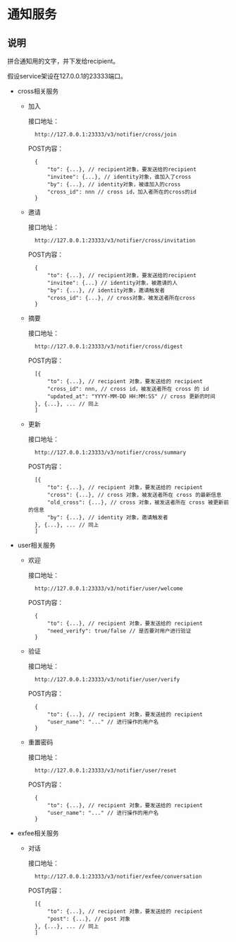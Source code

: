 # 通知服务

## 说明

拼合通知用的文字，并下发给recipient。

假设service架设在127.0.0.1的23333端口。

 - cross相关服务

    - 加入

        接口地址：

            http://127.0.0.1:23333/v3/notifier/cross/join

        POST内容：

            {
                "to": {...}, // recipient对象，要发送给的recipient
                "invitee": {...}, // identity对象，谁加入了cross
                "by": {...}, // identity对象，被谁加入的cross
                "cross_id": nnn // cross id，加入者所在的cross的id
            }

    - 邀请

        接口地址：

            http://127.0.0.1:23333/v3/notifier/cross/invitation

        POST内容：

            {
                "to": {...}, // recipient对象，要发送给的recipient
                "invitee": {...} // identity对象，被邀请的人
                "by": {...}, // identity对象，邀请触发者
                "cross_id": {...}, // cross对象，被发送者所在cross
            }
 
    - 摘要

        接口地址：

            http://127.0.0.1:23333/v3/notifier/cross/digest

        POST内容：

            [{
                "to": {...}, // recipient 对象，要发送给的 recipient
                "cross_id": nnn, // cross id，被发送者所在 cross 的 id
                "updated_at": "YYYY-MM-DD HH:MM:SS" // cross 更新的时间
            }, {...}, ... // 同上
            ]

    - 更新
    
        接口地址：

            http://127.0.0.1:23333/v3/notifier/cross/summary

        POST内容：

            [{
                "to": {...}, // recipient 对象，要发送给的 recipient
                "cross": {...}, // cross 对象，被发送者所在 cross 的最新信息
                "old_cross": {...}, // cross 对象，被发送者所在 cross 被更新前的信息
                "by": {...}, // identity 对象，邀请触发者 
            }, {...}, ... // 同上
            ]

 - user相关服务

    - 欢迎
    
        接口地址：

            http://127.0.0.1:23333/v3/notifier/user/welcome

        POST内容：

            {
                "to": {...}, // recipient 对象，要发送给的 recipient
                "need_verify": true/false // 是否要对用户进行验证
            }

    - 验证
    
        接口地址：

            http://127.0.0.1:23333/v3/notifier/user/verify

        POST内容：

            {
                "to": {...}, // recipient 对象，要发送给的 recipient
                "user_name": "..." // 进行操作的用户名
            }

    - 重置密码
    
        接口地址：

            http://127.0.0.1:23333/v3/notifier/user/reset

        POST内容：

            {
                "to": {...}, // recipient 对象，要发送给的 recipient
                "user_name": "..." // 进行操作的用户名
            }

 -  exfee相关服务

    - 对话
    
        接口地址：

            http://127.0.0.1:23333/v3/notifier/exfee/conversation

        POST内容：

            [{
                "to": {...}, // recipient 对象，要发送给的 recipient
                "post": {...}, // post 对象
            }, {...}, ... // 同上
            ]